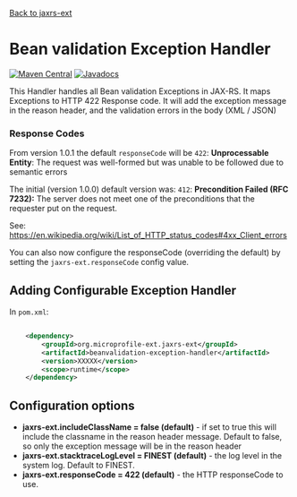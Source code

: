 [Back to jaxrs-ext](https://github.com/microprofile-extensions/jaxrs-ext/blob/master/README.md)

# Bean validation Exception Handler

[![Maven Central](https://maven-badges.herokuapp.com/maven-central/org.microprofile-ext.jaxrs-ext/beanvalidation-exception-handler/badge.svg)](https://maven-badges.herokuapp.com/maven-central/org.microprofile-ext.jaxrs-ext/beanvalidation-exception-handler)
[![Javadocs](https://www.javadoc.io/badge/org.microprofile-ext.jaxrs-ext/beanvalidation-exception-handler.svg)](https://www.javadoc.io/doc/org.microprofile-ext.jaxrs-ext/beanvalidation-exception-handler)

This Handler handles all Bean validation Exceptions in JAX-RS. It maps Exceptions to HTTP 422 Response code. 
It will add the exception message in the reason header, and the validation errors in the body (XML / JSON)

### Response Codes

From version 1.0.1 the default `responseCode` will be `422`: 
**Unprocessable Entity**:
The request was well-formed but was unable to be followed due to semantic errors

The initial (version 1.0.0) default version was: `412`:
**Precondition Failed (RFC 7232):** 
The server does not meet one of the preconditions that the requester put on the request.

See: https://en.wikipedia.org/wiki/List_of_HTTP_status_codes#4xx_Client_errors

You can also now configure the responseCode (overriding the default) by setting the `jaxrs-ext.responseCode` config value.

## Adding Configurable Exception Handler

In ```pom.xml```:
    
```xml

    <dependency>
        <groupId>org.microprofile-ext.jaxrs-ext</groupId>
        <artifactId>beanvalidation-exception-handler</artifactId>
        <version>XXXXX</version>
        <scope>runtime</scope>
    </dependency>

```

## Configuration options

* **jaxrs-ext.includeClassName = false (default)** - if set to true this will include the classname in the reason header message. Default to false, so only the exception message will be in the reason header
* **jaxrs-ext.stacktraceLogLevel = FINEST (default)** - the log level in the system log. Default to FINEST.
* **jaxrs-ext.responseCode = 422 (default)** - the HTTP responseCode to use.